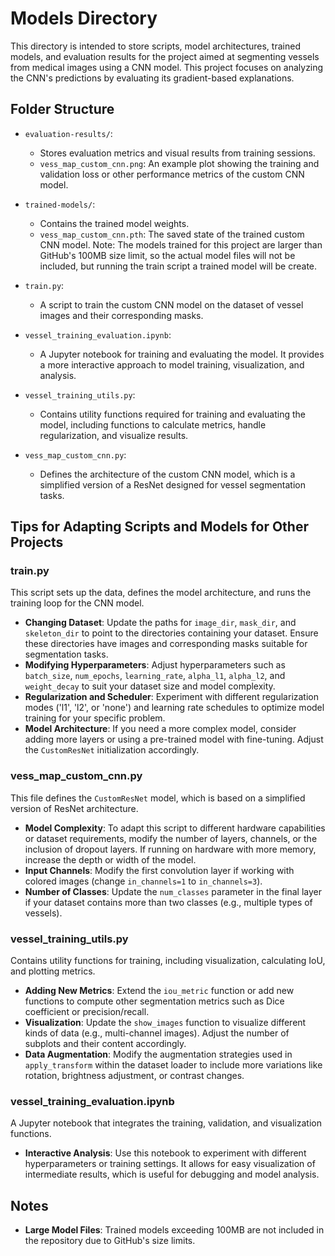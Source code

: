 # Models Directory

This directory is intended to store scripts, model architectures, trained models, and evaluation results for the project aimed at segmenting vessels from medical images using a CNN model. This project focuses on analyzing the CNN's predictions by evaluating its gradient-based explanations.

## Folder Structure

- `evaluation-results/`:

  - Stores evaluation metrics and visual results from training sessions.
  - `vess_map_custom_cnn.png`: An example plot showing the training and validation loss or other performance metrics of the custom CNN model.

- `trained-models/`:

  - Contains the trained model weights.
  - `vess_map_custom_cnn.pth`: The saved state of the trained custom CNN model. Note: The models trained for this project are larger than GitHub's 100MB size limit, so the actual model files will not be included, but running the train script a trained model will be create.

- `train.py`:

  - A script to train the custom CNN model on the dataset of vessel images and their corresponding masks.

- `vessel_training_evaluation.ipynb`:

  - A Jupyter notebook for training and evaluating the model. It provides a more interactive approach to model training, visualization, and analysis.

- `vessel_training_utils.py`:

  - Contains utility functions required for training and evaluating the model, including functions to calculate metrics, handle regularization, and visualize results.

- `vess_map_custom_cnn.py`:
  - Defines the architecture of the custom CNN model, which is a simplified version of a ResNet designed for vessel segmentation tasks.

## Tips for Adapting Scripts and Models for Other Projects

### train.py

This script sets up the data, defines the model architecture, and runs the training loop for the CNN model.

- **Changing Dataset**: Update the paths for `image_dir`, `mask_dir`, and `skeleton_dir` to point to the directories containing your dataset. Ensure these directories have images and corresponding masks suitable for segmentation tasks.
- **Modifying Hyperparameters**: Adjust hyperparameters such as `batch_size`, `num_epochs`, `learning_rate`, `alpha_l1`, `alpha_l2`, and `weight_decay` to suit your dataset size and model complexity.
- **Regularization and Scheduler**: Experiment with different regularization modes ('l1', 'l2', or 'none') and learning rate schedules to optimize model training for your specific problem.
- **Model Architecture**: If you need a more complex model, consider adding more layers or using a pre-trained model with fine-tuning. Adjust the `CustomResNet` initialization accordingly.

### vess_map_custom_cnn.py

This file defines the `CustomResNet` model, which is based on a simplified version of ResNet architecture.

- **Model Complexity**: To adapt this script to different hardware capabilities or dataset requirements, modify the number of layers, channels, or the inclusion of dropout layers. If running on hardware with more memory, increase the depth or width of the model.
- **Input Channels**: Modify the first convolution layer if working with colored images (change `in_channels=1` to `in_channels=3`).
- **Number of Classes**: Update the `num_classes` parameter in the final layer if your dataset contains more than two classes (e.g., multiple types of vessels).

### vessel_training_utils.py

Contains utility functions for training, including visualization, calculating IoU, and plotting metrics.

- **Adding New Metrics**: Extend the `iou_metric` function or add new functions to compute other segmentation metrics such as Dice coefficient or precision/recall.
- **Visualization**: Update the `show_images` function to visualize different kinds of data (e.g., multi-channel images). Adjust the number of subplots and their content accordingly.
- **Data Augmentation**: Modify the augmentation strategies used in `apply_transform` within the dataset loader to include more variations like rotation, brightness adjustment, or contrast changes.

### vessel_training_evaluation.ipynb

A Jupyter notebook that integrates the training, validation, and visualization functions.

- **Interactive Analysis**: Use this notebook to experiment with different hyperparameters or training settings. It allows for easy visualization of intermediate results, which is useful for debugging and model analysis.

## Notes

- **Large Model Files**: Trained models exceeding 100MB are not included in the repository due to GitHub's size limits.
